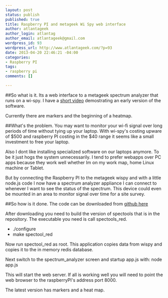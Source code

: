 ```yaml
---
layout: post
status: publish
published: true
title: Raspberry PI and metageek Wi Spy web interface
author: atlantageek
author_login: atlantag
author_email: atlantageek@gmail.com
wordpress_id: 93
wordpress_url: http://www.atlantageek.com/?p=93
date: 2013-04-20 22:46:21 -04:00
categories: 
- Raspberry PI
tags: 
- raspberry pi
comments: []

---
```



##So what is it.
Its a web interface to a metageek spectrum analyzer that runs on a wi-spy. I have a [short video](http://www.youtube.com/watch?v=jj9u6VtkM3Y) demostrating an early version of the software.  

Currently there are markers and the beginning of a heatmap.

##What's the problem.
You may want to monitor your wi-fi signal over long periods of time without tying up your laptop.  With wi-spy's costing upware of $500 and raspberry PI costing in the $40 range it seems like a small investment to free your laptop.

Also I dont like installing specialized software on our laptops anymore.  To be it just hogs the system unnecessarily. I tend to prefer webapps over PC apps because they work well whether Im on my work map, home Linux machine or Tablet. 

But by connecting the Raspberry PI to the metageek wispy and with a little node.js code I now have a spectrum analyzer appliance I can connect to whenever I want to see the status of the spectrum.  This device could even be mounted in an area to monitor signal over time for a site survey.

##So how is it done.
The code can be downloaded from [github here](https://github.com/atlantageek/websocketsa)

After downloading you need to build the version of spectools that is in the repository.  The executable you need is call spectools_red.
* ./configure
* make spectool_red

Now run spectool_red as root.  This application copies data from wispy and copies it to the in memory redis database.

Next switch to the spectrum_analyzer screen and startup app.js with:
node app.js

This will start the web server.  If all is working well you will need to point the web browser to the raspberryPI's address port 8000.

The latest version has markers and a heat map.  

